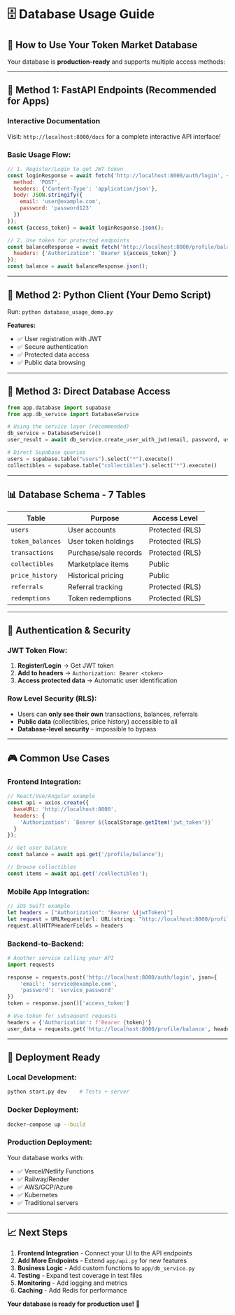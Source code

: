 # 🗄️ Database Usage Guide

## 🎯 **How to Use Your Token Market Database**

Your database is **production-ready** and supports multiple access methods:

---

## 🚀 **Method 1: FastAPI Endpoints (Recommended for Apps)**

### **Interactive Documentation**
Visit: `http://localhost:8000/docs` for a complete interactive API interface!

### **Basic Usage Flow:**
```javascript
// 1. Register/Login to get JWT token
const loginResponse = await fetch('http://localhost:8000/auth/login', {
  method: 'POST',
  headers: {'Content-Type': 'application/json'},
  body: JSON.stringify({
    email: 'user@example.com',
    password: 'password123'
  })
});
const {access_token} = await loginResponse.json();

// 2. Use token for protected endpoints
const balanceResponse = await fetch('http://localhost:8000/profile/balance', {
  headers: {'Authorization': `Bearer ${access_token}`}
});
const balance = await balanceResponse.json();
```

---

## 🐍 **Method 2: Python Client (Your Demo Script)**

Run: `python database_usage_demo.py`

**Features:**
- ✅ User registration with JWT
- ✅ Secure authentication  
- ✅ Protected data access
- ✅ Public data browsing

---

## 🔧 **Method 3: Direct Database Access**

```python
from app.database import supabase
from app.db_service import DatabaseService

# Using the service layer (recommended)
db_service = DatabaseService()
user_result = await db_service.create_user_with_jwt(email, password, username)

# Direct Supabase queries
users = supabase.table("users").select("*").execute()
collectibles = supabase.table("collectibles").select("*").execute()
```

---

## 📊 **Database Schema - 7 Tables**

| Table | Purpose | Access Level |
|-------|---------|--------------|
| `users` | User accounts | Protected (RLS) |
| `token_balances` | User token holdings | Protected (RLS) |
| `transactions` | Purchase/sale records | Protected (RLS) |
| `collectibles` | Marketplace items | Public |
| `price_history` | Historical pricing | Public |
| `referrals` | Referral tracking | Protected (RLS) |
| `redemptions` | Token redemptions | Protected (RLS) |

---

## 🔐 **Authentication & Security**

### **JWT Token Flow:**
1. **Register/Login** → Get JWT token
2. **Add to headers** → `Authorization: Bearer <token>`
3. **Access protected data** → Automatic user identification

### **Row Level Security (RLS):**
- Users can **only see their own** transactions, balances, referrals
- **Public data** (collectibles, price history) accessible to all
- **Database-level security** - impossible to bypass

---

## 🎮 **Common Use Cases**

### **Frontend Integration:**
```javascript
// React/Vue/Angular example
const api = axios.create({
  baseURL: 'http://localhost:8000',
  headers: {
    'Authorization': `Bearer ${localStorage.getItem('jwt_token')}`
  }
});

// Get user balance
const balance = await api.get('/profile/balance');

// Browse collectibles
const items = await api.get('/collectibles');
```

### **Mobile App Integration:**
```swift
// iOS Swift example
let headers = ["Authorization": "Bearer \(jwtToken)"]
let request = URLRequest(url: URL(string: "http://localhost:8000/profile/balance")!)
request.allHTTPHeaderFields = headers
```

### **Backend-to-Backend:**
```python
# Another service calling your API
import requests

response = requests.post('http://localhost:8000/auth/login', json={
    'email': 'service@example.com',
    'password': 'service_password'
})
token = response.json()['access_token']

# Use token for subsequent requests
headers = {'Authorization': f'Bearer {token}'}
user_data = requests.get('http://localhost:8000/profile/balance', headers=headers)
```

---

## 🚀 **Deployment Ready**

### **Local Development:**
```bash
python start.py dev    # Tests + server
```

### **Docker Deployment:**
```bash
docker-compose up --build
```

### **Production Deployment:**
Your database works with:
- ✅ Vercel/Netlify Functions
- ✅ Railway/Render
- ✅ AWS/GCP/Azure
- ✅ Kubernetes
- ✅ Traditional servers

---

## 📈 **Next Steps**

1. **Frontend Integration** - Connect your UI to the API endpoints
2. **Add More Endpoints** - Extend `app/api.py` for new features  
3. **Business Logic** - Add custom functions to `app/db_service.py`
4. **Testing** - Expand test coverage in test files
5. **Monitoring** - Add logging and metrics
6. **Caching** - Add Redis for performance

**Your database is ready for production use!** 🎯
